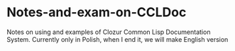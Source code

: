 # Notes-and-exam-on-CCLDoc
Notes on using and examples of Clozur Common Lisp Documentation System. Currently only in Polish, when I end it, we will make English version
